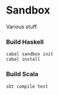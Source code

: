 # Sandbox

Various stuff.

### Build Haskell

    cabal sandbox init
    cabal install

### Build Scala

    sbt compile test
